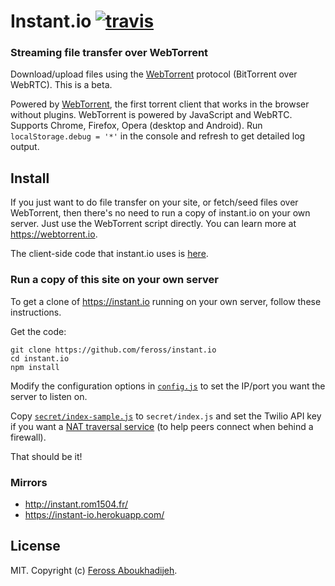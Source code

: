 # Instant.io [![travis][travis-image]][travis-url]

[travis-image]: https://img.shields.io/travis/feross/instant.io/master.svg
[travis-url]: https://travis-ci.org/feross/instant.io

### Streaming file transfer over WebTorrent

Download/upload files using the [WebTorrent](http://webtorrent.io) protocol (BitTorrent
over WebRTC). This is a beta.

Powered by [WebTorrent](http://webtorrent.io), the first torrent client that works in the
browser without plugins. WebTorrent is powered by JavaScript and WebRTC. Supports Chrome,
Firefox, Opera (desktop and Android). Run <code>localStorage.debug = '*'</code> in the
console and refresh to get detailed log output.

## Install

If you just want to do file transfer on your site, or fetch/seed files over WebTorrent, then there's no need to run a copy of instant.io on your own server. Just use the WebTorrent script directly. You can learn more at https://webtorrent.io.

The client-side code that instant.io uses is [here](https://github.com/feross/instant.io/blob/master/client/index.js).

### Run a copy of this site on your own server

To get a clone of https://instant.io running on your own server, follow these instructions.

Get the code:

```
git clone https://github.com/feross/instant.io
cd instant.io
npm install
```

Modify the configuration options in [`config.js`](https://github.com/feross/instant.io/blob/master/config.js) to set the IP/port you want the server to listen on.

Copy [`secret/index-sample.js`](https://github.com/feross/instant.io/blob/master/secret/index-sample.js) to `secret/index.js` and set the Twilio API key if you want a [NAT traversal service](https://www.twilio.com/stun-turn) (to help peers connect when behind a firewall).

That should be it!

### Mirrors

- http://instant.rom1504.fr/
- https://instant-io.herokuapp.com/

## License

MIT. Copyright (c) [Feross Aboukhadijeh](http://feross.org).

